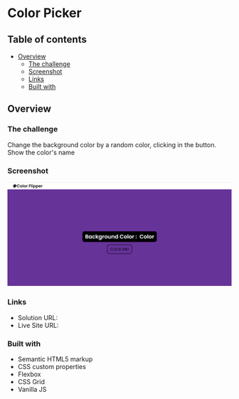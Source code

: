 # Color Picker


## Table of contents

- [Overview](#overview)
  - [The challenge](#the-challenge)
  - [Screenshot](#screenshot)
  - [Links](#links)
  - [Built with](#built-with)


## Overview

### The challenge

 Change the background color by a random color, clicking in the button.
 Show the color's name

### Screenshot

![](./img/screen.png)


### Links

- Solution URL: 
- Live Site URL: 

### Built with

- Semantic HTML5 markup
- CSS custom properties
- Flexbox
- CSS Grid
- Vanilla JS




